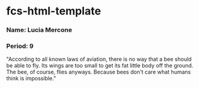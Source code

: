 # fcs-html-template
### Name: Lucia Mercone
### Period: 9

"According to all known laws of aviation, there is no way that a bee should be able to fly. Its wings are too small to get its fat little body off the ground. The bee, of course, flies anyways. Because bees don't care what humans think is impossible."
